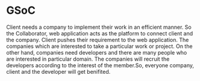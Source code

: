 # GSoC
Client needs a company to implement their work in an efficient manner. So the Collaborator, web application acts as the platform to connect client and the company. Client pushes their
requirement to the web application. The companies which are interested to take a particular work or project. On the other hand, companies need developers and there are many people who are interested in particular domain. The companies will recruit the developers according to the interest of the member.So, everyone company, client and the developer will get benifited.
